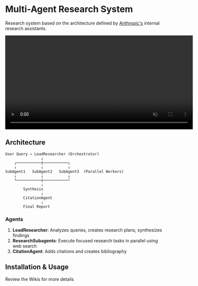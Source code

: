 # Multi-Agent Research System

Research system based on the architecture defined by [Anthropic's](https://www.anthropic.com/engineering/multi-agent-research-system) internal research assistants.

<video src="public/demo.mov" width="600" autoplay loop muted playsinline></video>

## Architecture

```
User Query → LeadResearcher (Orchestrator)
                ↓
    ┌───────────┼───────────┐
    ↓           ↓           ↓
SubAgent1   SubAgent2   SubAgent3  (Parallel Workers)
    ↓           ↓           ↓
    └───────────┼───────────┘
                ↓
        Synthesis
                ↓
        CitationAgent
                ↓
        Final Report
```

### Agents

1. **LeadResearcher**: Analyzes queries, creates research plans, synthesizes findings
2. **ResearchSubagents**: Execute focused research tasks in parallel using web search
3. **CitationAgent**: Adds citations and creates bibliography

## Installation & Usage

Review the Wikis for more details
